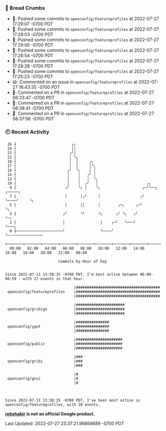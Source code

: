 ### 🍞 Bread Crumbs

 * 🚢: Pushed some commits to `openconfig/featureprofiles` at 2022-07-27 17:29:07 -0700 PDT
 * 🚢: Pushed some commits to `openconfig/featureprofiles` at 2022-07-27 17:29:03 -0700 PDT
 * 🚢: Pushed some commits to `openconfig/featureprofiles` at 2022-07-27 17:29:00 -0700 PDT
 * 🚢: Pushed some commits to `openconfig/featureprofiles` at 2022-07-27 17:28:54 -0700 PDT
 * 🚢: Pushed some commits to `openconfig/featureprofiles` at 2022-07-27 17:28:28 -0700 PDT
 * 🚢: Pushed some commits to `openconfig/featureprofiles` at 2022-07-27 17:25:23 -0700 PDT
 * 😃: Commented on an issue in `openconfig/featureprofiles` at 2022-07-27 16:43:35 -0700 PDT
 * 💬: Commented on a PR in  `openconfig/featureprofiles` at 2022-07-27 06:33:47 -0700 PDT
 * 💬: Commented on a PR in  `openconfig/featureprofiles` at 2022-07-27 06:38:41 -0700 PDT
 * 💬: Commented on a PR in  `openconfig/featureprofiles` at 2022-07-27 06:37:56 -0700 PDT

### 🕘 Recent Activity
```
 26 ┼                         ╭╮
 24 ┤                         ││
 23 ┤                        ╭╯│
 21 ┤                        │ ╰╮
 19 ┤                        │  │     ╭╮
 17 ┤                        │  │     │╰╮
 16 ┤                       ╭╯  ╰╮    │ │
 14 ┤                       │    │   ╭╯ │
 12 ┤                       │    │   │  ╰╮
 10 ┤                       │    │  ╭╯   │                      ╭╮
  9 ┤                      ╭╯    ╰╮ │    ╰╮                   ╭─╯╰──╮    ╭─────╮
  7 ┤                      │      │╭╯     │                  ╭╯     ╰────╯     ╰╮
  5 ┤                      │      ││      │        ╭─╮     ╭─╯                  ╰╮
  3 ┤                     ╭╯      ╰╯      ╰╮      ╭╯ ╰╮   ╭╯                     ╰─╮
  2 ┤                     │                │    ╭─╯   ╰───╯                        ╰───╮
  0 ┼─────────────────────╯                ╰────╯                                      ╰────────────────
    +───────+───────+───────+───────+───────+───────+───────+───────+───────+───────+───────+───────+────
  00:00   02:00   04:00   06:00   08:00   10:00   12:00   14:00   16:00   18:00   20:00   22:00   00:00   

						Commits by Hour of Day


Since 2022-07-11 13:58:15 -0700 PDT, I'm most active between 06:00-06:59 - with 27 events in that hour.

```



```
                               |######################################
 openconfig/featureprofiles    |######################################
                               |######################################

                               |######################
 openconfig/gribigo            |######################
                               |######################

                               |###############
 openconfig/ygot               |###############
                               |###############

                               |#####################
 openconfig/public             |#####################
                               |#####################

                               |###
 openconfig/gribi              |###
                               |###

                               |#
 openconfig/gnsi               |#
                               |#



Since 2022-07-11 13:58:15 -0700 PDT, I've been most active in openconfig/featureprofiles, with 38 events.

```
**[robshakir](mailto:robjs@google.com) is not an official Google product.**  


Last Updated: 2022-07-27 23:37:21.96869689 -0700 PDT
